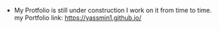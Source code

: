 * My Protfolio is still under construction I work on it from time to time.     
my Portfolio link: https://yassmin1.github.io/
